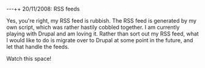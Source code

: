 ---++ 20/11/2008: RSS feeds

Yes, you're right, my RSS feed is rubbish.  The RSS feed is generated by my own script, which was rather hastily cobbled together.  I am currently playing with Drupal and am loving it.  Rather than sort out my RSS feed, what I would like to do is migrate over to Drupal at some point in the future, and let that handle the feeds.

Watch this space!

